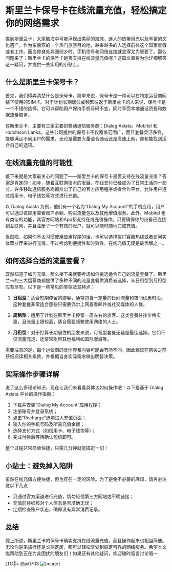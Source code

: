 # 斯里兰卡保号卡在线流量充值，轻松搞定你的网络需求

提到斯里兰卡，大家脑海中可能浮现出美丽的海滩、迷人的热带风光以及丰富的文化遗产。作为东南亚的一个热门旅游目的地，越来越多的人选择前往这个国家度假或者工作。而当你身处异国他乡时，手机信号和网络连接就显得尤为重要了。那么问题来了：斯里兰卡的保号卡是否支持在线流量充值呢？这篇文章将为你详细解答这一疑问，并提供一些实用的小贴士。

## 什么是斯里兰卡保号卡？

首先，我们得弄清楚什么是保号卡。简单来说，保号卡是一种可以在特定运营商网络下使用的SIM卡。对于计划长期居住或频繁往返于斯里兰卡的人来说，保号卡是一个不错的选择。它可以帮助用户保持手机号码不变，同时享受本地通话资费和数据流量服务。

在斯里兰卡，主要有三家主要的移动通信服务商：Dialog Axiata、Mobitel 和 Hutchison Lanka。这些公司提供的保号卡不仅覆盖范围广，而且套餐灵活多样，能够满足不同用户的需求。无论是需要大量语音通话还是高速上网，你都能找到适合自己的选项。

## 在线流量充值的可能性

接下来就是大家最关心的问题了——斯里兰卡的保号卡是否支持在线流量充值？答案是肯定的！如今，随着互联网技术的发展，在线支付已经成为了日常生活的一部分。许多移动通信服务商都推出了自己的官方应用程序或者合作平台，允许用户通过信用卡、电子钱包等方式进行充值。

以 Dialog Axiata 为例，他们有一个名为“Dialog My Account”的手机应用，用户可以通过该应用查看账户余额、购买流量包以及其他增值服务。此外，Mobitel 也有类似的功能，其官方网站和App都支持在线充值操作。只要确保你的设备已连接到互联网，并且注册了一个有效的账户，就可以随时随地完成充值。

当然啦，如果你不太习惯使用应用程序的话，也可以选择拨打客服热线或者访问实体营业厅来进行充值。不过考虑到便捷性和时效性，在线充值无疑是最优解之一。

## 如何选择合适的流量套餐？

既然知道了如何充值，那么接下来就要考虑如何挑选适合自己的流量套餐了。斯里兰卡的三大运营商都提供了多种不同的流量套餐供消费者选择，从日租型到月租型应有尽有。以下是一些常见的类型及其特点：

1. **日租型**：适合短期停留的游客，通常包含一定量的日间流量和夜间优惠时段。这种套餐非常适合那些只需要偶尔上网查看邮件或社交媒体的人群。
   
2. **周租型**：适用于计划在斯里兰卡停留一周左右的旅客。这类套餐往往价格实惠，且流量上限较高，适合需要频繁使用网络的人士。

3. **月租型**：对于打算长期居住的朋友来说，月租型套餐无疑是最佳选择。它们不仅流量充足，还常常附带其他福利如国际漫游等。

需要注意的是，每个运营商的具体套餐内容可能会有所不同，因此建议在购买之前仔细阅读相关条款，并根据自身实际需求做出明智决策。

## 实际操作步骤详解

说了这么多理论知识，现在让我们来看看具体该如何操作吧！以下是基于 Dialog Axiata 平台的操作指南：

1. 下载并安装“Dialog My Account”应用程序；
2. 注册账号并登录系统；
3. 点击“Recharge”选项进入充值页面；
4. 输入你的手机号码及所需充值金额；
5. 选择支付方式（如信用卡、电子钱包等）；
6. 完成付款后等待确认短信即可。

整个过程非常简单快捷，只需几分钟就能搞定一切！

## 小贴士：避免掉入陷阱

虽然在线充值方便快捷，但也存在一定的风险。为了避免不必要的麻烦，请务必注意以下几点：

- 只通过官方渠道进行充值，切勿轻信第三方网站或不明链接；
- 充值前仔细核对个人信息是否准确无误；
- 定期检查账户状态，确保没有异常消费记录。

## 总结

综上所述，斯里兰卡的保号卡确实支持在线流量充值，而且操作起来也相当简便。无论你是来旅行还是长期定居，都可以轻松享受到稳定可靠的网络服务。希望本文能帮助到正在为此困扰的朋友们！如果还有其他疑问，欢迎随时留言讨论哦～

[TG💪+ @jx0703 ![Image](https://github.com/user-attachments/assets/dbca1d08-cadb-493c-b0ec-ad6f7a83f270)]